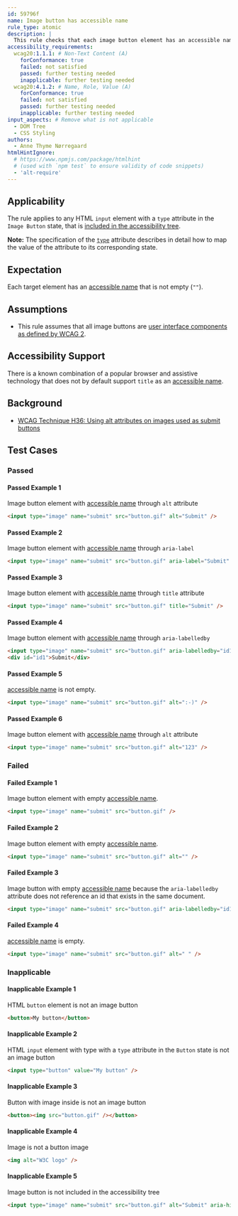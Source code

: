 ```yaml
---
id: 59796f
name: Image button has accessible name
rule_type: atomic
description: |
  This rule checks that each image button element has an accessible name.
accessibility_requirements:
  wcag20:1.1.1: # Non-Text Content (A)
    forConformance: true
    failed: not satisfied
    passed: further testing needed
    inapplicable: further testing needed
  wcag20:4.1.2: # Name, Role, Value (A)
    forConformance: true
    failed: not satisfied
    passed: further testing needed
    inapplicable: further testing needed
input_aspects: # Remove what is not applicable
  - DOM Tree
  - CSS Styling
authors:
  - Anne Thyme Nørregaard
htmlHintIgnore:
  # https://www.npmjs.com/package/htmlhint
  # (used with `npm test` to ensure validity of code snippets)
  - 'alt-require'
---
```


## Applicability

The rule applies to any HTML `input` element with a `type` attribute in the `Image Button` state, that is [included in the accessibility tree](#included-in-the-accessibility-tree).

**Note:** The specification of the [`type`](https://html.spec.whatwg.org/#states-of-the-type-attribute) attribute describes in detail how to map the value of the attribute to its corresponding state.

## Expectation

Each target element has an [accessible name][] that is not empty (`""`).

## Assumptions

- This rule assumes that all image buttons are [user interface components as defined by WCAG 2](https://www.w3.org/TR/WCAG21/#dfn-user-interface-components).

## Accessibility Support

There is a known combination of a popular browser and assistive technology that does not by default support `title` as an [accessible name][].

## Background

- [WCAG Technique H36: Using alt attributes on images used as submit buttons](https://www.w3.org/WAI/WCAG21/Techniques/html/H36)

## Test Cases

### Passed

#### Passed Example 1

Image button element with [accessible name][] through `alt` attribute

```html
<input type="image" name="submit" src="button.gif" alt="Submit" />
```

#### Passed Example 2

Image button element with [accessible name][] through `aria-label`

```html
<input type="image" name="submit" src="button.gif" aria-label="Submit" />
```

#### Passed Example 3

Image button element with [accessible name][] through `title` attribute

```html
<input type="image" name="submit" src="button.gif" title="Submit" />
```

#### Passed Example 4

Image button element with [accessible name][] through `aria-labelledby`

```html
<input type="image" name="submit" src="button.gif" aria-labelledby="id1" />
<div id="id1">Submit</div>
```

#### Passed Example 5

[accessible name][] is not empty.

```html
<input type="image" name="submit" src="button.gif" alt=":-)" />
```

#### Passed Example 6

Image button element with [accessible name][] through `alt` attribute

```html
<input type="image" name="submit" src="button.gif" alt="123" />
```

### Failed

#### Failed Example 1

Image button element with empty [accessible name][].

```html
<input type="image" name="submit" src="button.gif" />
```

#### Failed Example 2

Image button element with empty [accessible name][].

```html
<input type="image" name="submit" src="button.gif" alt="" />
```

#### Failed Example 3

Image button with empty [accessible name][] because the `aria-labelledby` attribute does not reference an id that exists in the same document.

```html
<input type="image" name="submit" src="button.gif" aria-labelledby="id1" />
```

#### Failed Example 4

[accessible name][] is empty.

```html
<input type="image" name="submit" src="button.gif" alt=" " />
```

### Inapplicable

#### Inapplicable Example 1

HTML `button` element is not an image button

```html
<button>My button</button>
```

#### Inapplicable Example 2

HTML `input` element with type with a `type` attribute in the `Button` state is not an image button

```html
<input type="button" value="My button" />
```

#### Inapplicable Example 3

Button with image inside is not an image button

```html
<button><img src="button.gif" /></button>
```

#### Inapplicable Example 4

Image is not a button image

```html
<img alt="W3C logo" />
```

#### Inapplicable Example 5

Image button is not included in the accessibility tree

```html
<input type="image" name="submit" src="button.gif" alt="Submit" aria-hidden="true" />
```

[accessible name]: #accessible-name 'Definition of accessible name'
[whitespace]: #whitespace 'Definition of whitespace'
